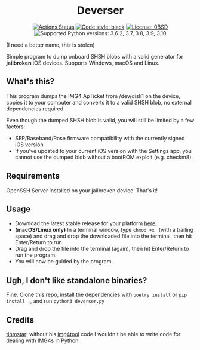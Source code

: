 <h1 align="center">Deverser</h2>

<p align="center">
<a href="https://github.com/beerpiss/deverser.py/actions"><img alt="Actions Status" src="https://github.com/beerpiss/deverser.py/actions/workflows/build.yaml/badge.svg"></a>
<a href="https://github.com/psf/black"><img alt="Code style: black" src="https://img.shields.io/badge/code%20style-black-000000.svg"></a>
<a href="https://github.com/beerpiss/deverser.py/blob/trunk/LICENSE"><img alt="License: 0BSD" src="https://img.shields.io/static/v1?label=License&message=0BSD&color=brightgreen"></a>
<img alt="Supported Python versions: 3.6.2, 3.7, 3.8, 3.9, 3.10" src="https://img.shields.io/badge/python-3.6.2%20%7C%203.7%20%7C%203.8%20%7C%203.9%20%7C%203.10-blue">
</p>

(I need a better name, this is stolen)

Simple program to dump onboard SHSH blobs with a valid generator for **jailbroken** iOS devices. Supports Windows, macOS and Linux.

## What's this?
This program dumps the IMG4 ApTicket from /dev/disk1 on the device, copies it to your computer and converts it to a valid SHSH blob, no external dependencies required.

Even though the dumped SHSH blob is valid, you will still be limited by a few factors:
- SEP/Baseband/Rose firmware compatibility with the currently signed iOS version
- If you've updated to your current iOS version with the Settings app, you cannot use the dumped blob without a bootROM exploit (e.g. checkm8).

## Requirements
OpenSSH Server installed on your jailbroken device. That's it!

## Usage
- Download the latest stable release for your platform [here.](https://github.com/beerpiss/deverser.py/releases/tag/v0.1.3)
- **(macOS/Linux only)** In a terminal window, type `chmod +x ` (with a trailing space) and drag and drop the downloaded file into the terminal, then hit Enter/Return to run.
- Drag and drop the file into the terminal (again), then hit Enter/Return to run the program.
- You will now be guided by the program.

## Ugh, I don't like standalone binaries?
Fine. Clone this repo, install the dependencies with `poetry install` or `pip install .`, and run `python3 deverser.py`

## Credits
[tihmstar](https://github.com/tihmstar): without his [img4tool](https://github.com/tihmstar/img4tool) code I wouldn't be able to write code for dealing with IMG4s in Python.
